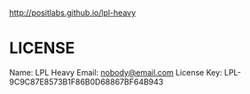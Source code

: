 http://positlabs.github.io/lpl-heavy


LICENSE
============
Name: LPL Heavy
Email: nobody@email.com
License Key: LPL-9C9C87E8573B1F86B0D68867BF64B943

